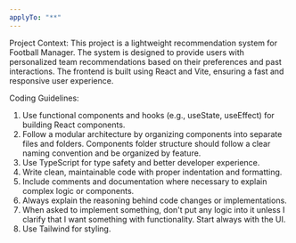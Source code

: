 ```yaml
---
applyTo: "**"
---
```


Project Context: This project is a lightweight recommendation system for Football Manager. The system is designed to provide users with personalized team recommendations based on their preferences and past interactions. The frontend is built using React and Vite, ensuring a fast and responsive user experience.

Coding Guidelines:

1. Use functional components and hooks (e.g., useState, useEffect) for building React components.
2. Follow a modular architecture by organizing components into separate files and folders. Components folder structure should follow a clear naming convention and be organized by feature.
3. Use TypeScript for type safety and better developer experience.
4. Write clean, maintainable code with proper indentation and formatting.
5. Include comments and documentation where necessary to explain complex logic or components.
6. Always explain the reasoning behind code changes or implementations.
7. When asked to implement something, don't put any logic into it unless I clarify that I want something with functionality. Start always with the UI.
8. Use Tailwind for styling.
